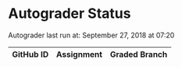 # Autograder Status
Autograder last run at: September 27, 2018 at 07:20

| GitHub ID | Assignment | Graded Branch |
|-----------|------------|---------------|
